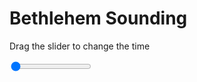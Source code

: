 <h1>Bethlehem Sounding</h1>
<p>Drag the slider to change the time</p>

<div class="slidecontainer">
<input oninput='setImage(this)' class="slider" type="range" min="0" max="7" value="0" step="1" />
<img id='img'/>
</div>

<script>
var img = document.getElementById('img');
var img_array = ['/assets/images/skwt/skd_bet_wrfout_d01_2020-06-25_12:00:00.png',
'/assets/images/skwt/skd_bet_wrfout_d01_2020-06-25_18:00:00.png',
'/assets/images/skwt/skd_bet_wrfout_d01_2020-06-26_00:00:00.png',
'/assets/images/skwt/skd_bet_wrfout_d01_2020-06-26_06:00:00.png',
'/assets/images/skwt/skd_bet_wrfout_d01_2020-06-26_12:00:00.png',
'/assets/images/skwt/skd_bet_wrfout_d01_2020-06-26_18:00:00.png',
'/assets/images/skwt/skd_bet_wrfout_d01_2020-06-27_00:00:00.png',];
function setImage(obj)
{
        var value = obj.value;
        img.src = img_array[value];

}
</script>
